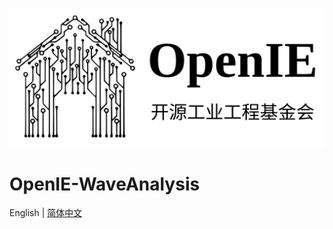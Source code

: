 ![](someUsefulDocument/ProjectPicture/OpenIE_icon.png)
# OpenIE-WaveAnalysis
English | [简体中文](./someUsefulDocument/ProjectDocument/README_cn.md)
